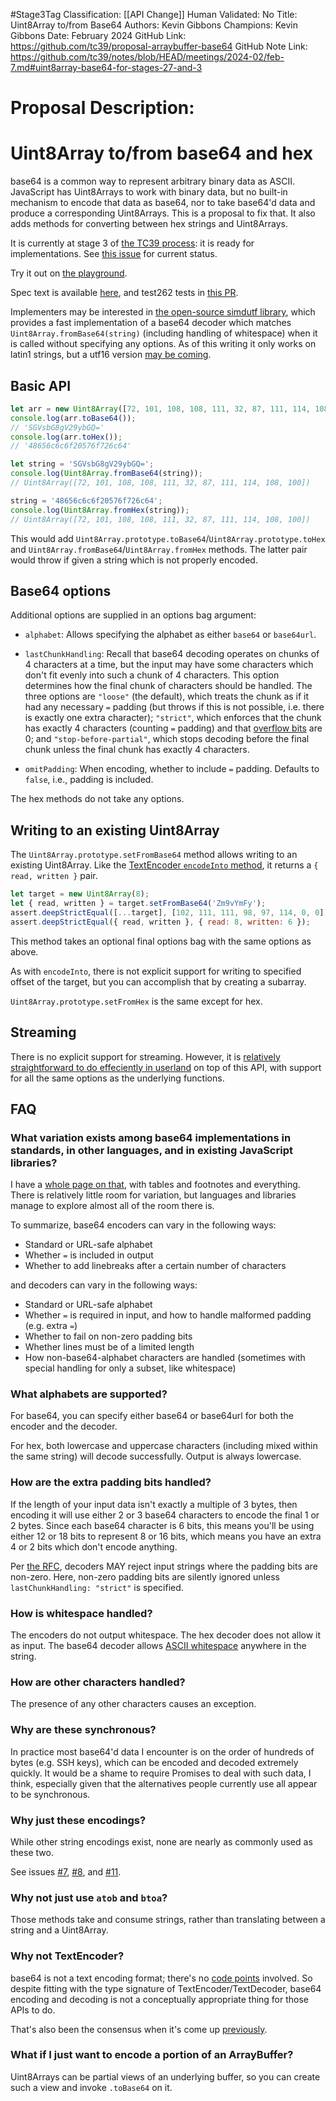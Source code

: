 #Stage3Tag
Classification: [[API Change]]
Human Validated: No
Title: Uint8Array to/from Base64
Authors: Kevin Gibbons
Champions: Kevin Gibbons
Date: February 2024
GitHub Link: https://github.com/tc39/proposal-arraybuffer-base64
GitHub Note Link: https://github.com/tc39/notes/blob/HEAD/meetings/2024-02/feb-7.md#uint8array-base64-for-stages-27-and-3

# Proposal Description:
# Uint8Array to/from base64 and hex

base64 is a common way to represent arbitrary binary data as ASCII. JavaScript has Uint8Arrays to work with binary data, but no built-in mechanism to encode that data as base64, nor to take base64'd data and produce a corresponding Uint8Arrays. This is a proposal to fix that. It also adds methods for converting between hex strings and Uint8Arrays.

It is currently at stage 3 of [the TC39 process](https://tc39.es/process-document/): it is ready for implementations. See [this issue](https://github.com/tc39/proposal-arraybuffer-base64/issues/51) for current status.

Try it out on [the playground](https://tc39.github.io/proposal-arraybuffer-base64/).

Spec text is available [here](https://tc39.github.io/proposal-arraybuffer-base64/spec/), and test262 tests in [this PR](https://github.com/tc39/test262/pull/3994).

Implementers may be interested in [the open-source simdutf library](https://github.com/simdutf/simdutf/?tab=readme-ov-file#base64), which provides a fast implementation of a base64 decoder which matches `Uint8Array.fromBase64(string)` (including handling of whitespace) when it is called without specifying any options. As of this writing it only works on latin1 strings, but a utf16 version [may be coming](https://github.com/simdutf/simdutf/pull/375#issuecomment-2016979707).

## Basic API

```js
let arr = new Uint8Array([72, 101, 108, 108, 111, 32, 87, 111, 114, 108, 100]);
console.log(arr.toBase64());
// 'SGVsbG8gV29ybGQ='
console.log(arr.toHex());
// '48656c6c6f20576f726c64'
```

```js
let string = 'SGVsbG8gV29ybGQ=';
console.log(Uint8Array.fromBase64(string));
// Uint8Array([72, 101, 108, 108, 111, 32, 87, 111, 114, 108, 100])

string = '48656c6c6f20576f726c64';
console.log(Uint8Array.fromHex(string));
// Uint8Array([72, 101, 108, 108, 111, 32, 87, 111, 114, 108, 100])
```

This would add `Uint8Array.prototype.toBase64`/`Uint8Array.prototype.toHex` and `Uint8Array.fromBase64`/`Uint8Array.fromHex` methods. The latter pair would throw if given a string which is not properly encoded.

## Base64 options

Additional options are supplied in an options bag argument:

- `alphabet`: Allows specifying the alphabet as either `base64` or `base64url`.

- `lastChunkHandling`: Recall that base64 decoding operates on chunks of 4 characters at a time, but the input may have some characters which don't fit evenly into such a chunk of 4 characters. This option determines how the final chunk of characters should be handled. The three options are `"loose"` (the default), which treats the chunk as if it had any necessary `=` padding (but throws if this is not possible, i.e. there is exactly one extra character); `"strict"`, which enforces that the chunk has exactly 4 characters (counting `=` padding) and that [overflow bits](https://datatracker.ietf.org/doc/html/rfc4648#section-3.5) are 0; and `"stop-before-partial"`, which stops decoding before the final chunk unless the final chunk has exactly 4 characters.

- `omitPadding`: When encoding, whether to include `=` padding. Defaults to `false`, i.e., padding is included.

The hex methods do not take any options.

## Writing to an existing Uint8Array

The `Uint8Array.prototype.setFromBase64` method allows writing to an existing Uint8Array. Like the [TextEncoder `encodeInto` method](https://developer.mozilla.org/en-US/docs/Web/API/TextEncoder/encodeInto), it returns a `{ read, written }` pair.

```js
let target = new Uint8Array(8);
let { read, written } = target.setFromBase64('Zm9vYmFy');
assert.deepStrictEqual([...target], [102, 111, 111, 98, 97, 114, 0, 0]);
assert.deepStrictEqual({ read, written }, { read: 8, written: 6 });
```

This method takes an optional final options bag with the same options as above.

As with `encodeInto`, there is not explicit support for writing to specified offset of the target, but you can accomplish that by creating a subarray.

`Uint8Array.prototype.setFromHex` is the same except for hex.

## Streaming

There is no explicit support for streaming. However, it is [relatively straightforward to do effeciently in userland](./stream.mjs) on top of this API, with support for all the same options as the underlying functions.

## FAQ

### What variation exists among base64 implementations in standards, in other languages, and in existing JavaScript libraries?

I have a [whole page on that](./base64.md), with tables and footnotes and everything. There is relatively little room for variation, but languages and libraries manage to explore almost all of the room there is.

To summarize, base64 encoders can vary in the following ways:

- Standard or URL-safe alphabet
- Whether `=` is included in output
- Whether to add linebreaks after a certain number of characters

and decoders can vary in the following ways:

- Standard or URL-safe alphabet
- Whether `=` is required in input, and how to handle malformed padding (e.g. extra `=`)
- Whether to fail on non-zero padding bits
- Whether lines must be of a limited length
- How non-base64-alphabet characters are handled (sometimes with special handling for only a subset, like whitespace)

### What alphabets are supported?

For base64, you can specify either base64 or base64url for both the encoder and the decoder.

For hex, both lowercase and uppercase characters (including mixed within the same string) will decode successfully. Output is always lowercase.

### How are the extra padding bits handled?

If the length of your input data isn't exactly a multiple of 3 bytes, then encoding it will use either 2 or 3 base64 characters to encode the final 1 or 2 bytes. Since each base64 character is 6 bits, this means you'll be using either 12 or 18 bits to represent 8 or 16 bits, which means you have an extra 4 or 2 bits which don't encode anything.

Per [the RFC](https://datatracker.ietf.org/doc/html/rfc4648#section-3.5), decoders MAY reject input strings where the padding bits are non-zero. Here, non-zero padding bits are silently ignored unless `lastChunkHandling: "strict"` is specified.

### How is whitespace handled?

The encoders do not output whitespace. The hex decoder does not allow it as input. The base64 decoder allows [ASCII whitespace](https://infra.spec.whatwg.org/#ascii-whitespace) anywhere in the string.

### How are other characters handled?

The presence of any other characters causes an exception.

### Why are these synchronous?

In practice most base64'd data I encounter is on the order of hundreds of bytes (e.g. SSH keys), which can be encoded and decoded extremely quickly. It would be a shame to require Promises to deal with such data, I think, especially given that the alternatives people currently use all appear to be synchronous.

### Why just these encodings?

While other string encodings exist, none are nearly as commonly used as these two.

See issues [#7](https://github.com/tc39/proposal-arraybuffer-base64/issues/7), [#8](https://github.com/tc39/proposal-arraybuffer-base64/issues/8), and [#11](https://github.com/tc39/proposal-arraybuffer-base64/issues/11).

### Why not just use `atob` and `btoa`?

Those methods take and consume strings, rather than translating between a string and a Uint8Array.

### Why not TextEncoder?

base64 is not a text encoding format; there's no [code points](https://unicode.org/glossary/#code_point) involved. So despite fitting with the type signature of TextEncoder/TextDecoder, base64 encoding and decoding is not a conceptually appropriate thing for those APIs to do.

That's also been the consensus when it's come up [previously](https://discourse.wicg.io/t/base64-with-textencoder-textdecoder/1307/2).

### What if I just want to encode a portion of an ArrayBuffer?

Uint8Arrays can be partial views of an underlying buffer, so you can create such a view and invoke `.toBase64` on it.
